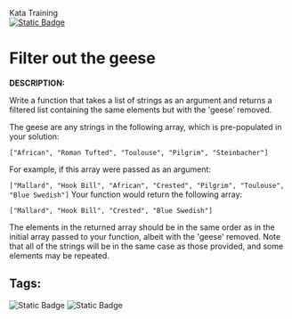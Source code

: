 Kata Training <br>
[![Static Badge](https://img.shields.io/badge/8kyu%20-%20black?style=flat&logo=codewars&labelColor=B1361E&color=black)](Javascript/8kyu)

# Filter out the geese

**DESCRIPTION:**

Write a function that takes a list of strings as an argument and returns a filtered list containing the same elements but with the 'geese' removed.

The geese are any strings in the following array, which is pre-populated in your solution:

```["African", "Roman Tufted", "Toulouse", "Pilgrim", "Steinbacher"]```

For example, if this array were passed as an argument:

```["Mallard", "Hook Bill", "African", "Crested", "Pilgrim", "Toulouse", "Blue Swedish"]```
Your function would return the following array:

```["Mallard", "Hook Bill", "Crested", "Blue Swedish"]```

The elements in the returned array should be in the same order as in the initial array passed to your function, albeit with the 'geese' removed. Note that all of the strings will be in the same case as those provided, and some elements may be repeated.


## Tags:
![Static Badge](https://img.shields.io/badge/arrays%20-%20dodgerblue?style=plastic) ![Static Badge](https://img.shields.io/badge/fundamentals%20-%20purple?style=plastic)